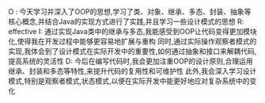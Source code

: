 O :
今天学习并深入了OOP的思想,学习了类、对象、继承、多态、封装、抽象等核心概念,并结合Java的实现方式进行了实践,并且学习一些设计模式的思想
R:
effective
I:
通过实现Java类中的继承与多态,我能感受到OOP让代码变得更加模块化,使得我在开发过程中能够更容易地扩展与重构
同时,通过实际操作观察者模式的实现,我体会到了设计模式在实际开发中的重要性,如何通过抽象和接口来解耦代码,提高系统的灵活性
D:
今后在编写代码时,我会更加注重OOP的设计原则,合理运用继承、封装和多态等特性,来提升代码的复用性和可维护性
此外,我会深入学习设计模式,特别是观察者模式,状态模式,以便在实际开发中能更好地应对复杂系统中的变化